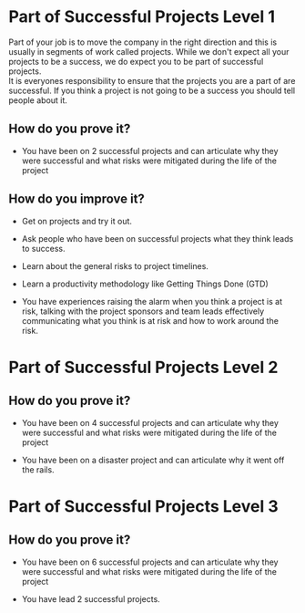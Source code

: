 # Part of Successful Projects Level 1

Part of your job is to move the company in the right direction and this is usually in segments of work called projects.
While we don't expect all your projects to be a success, we do expect you to be part of successful projects.  
It is everyones responsibility to ensure that the projects you are a part of are successful.   If you think a project 
is not going to be a success you should tell people about it.

## How do you prove it?

- You have been on 2 successful projects and can articulate why they were successful and what risks were mitigated 
during the life of the project 

## How do you improve it?

- Get on projects and try it out.

- Ask people who have been on successful projects what they think leads to success.

- Learn about the general risks to project timelines.

- Learn a productivity methodology like Getting Things Done (GTD)

- You have experiences raising the alarm when you think a project is at risk, talking with the project sponsors and team leads effectively 
communicating what you think is at risk and how to work around the risk.

# Part of Successful Projects Level 2

## How do you prove it?

- You have been on 4 successful projects and can articulate why they were successful and what risks were mitigated 
during the life of the project 

- You have been on a disaster project and can articulate why it went off the rails.

# Part of Successful Projects Level 3

## How do you prove it?

- You have been on 6 successful projects and can articulate why they were successful and what risks were mitigated 
during the life of the project 

- You have lead 2 successful projects.
